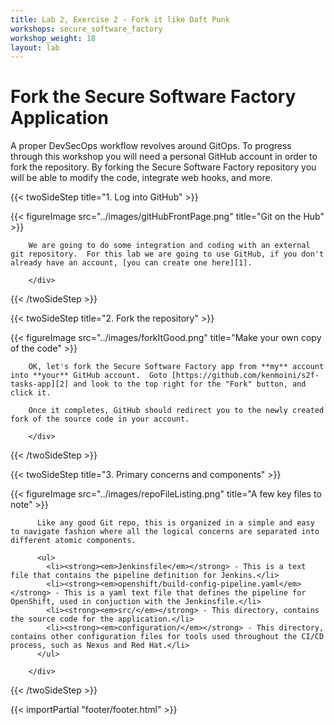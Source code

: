 ```yaml
---
title: Lab 2, Exercise 2 - Fork it like Daft Punk
workshops: secure_software_factory
workshop_weight: 18
layout: lab
---
```


# Fork the Secure Software Factory Application
A proper DevSecOps workflow revolves around GitOps.  To progress through this workshop you will need a personal GitHub account in order to fork the repository.  By forking the Secure Software Factory repository you will be able to modify the code, integrate web hooks, and more.

{{< twoSideStep title="1. Log into GitHub" >}}
        <div class="col-sm-12 col-lg-8">
                {{< figureImage src="../images/gitHubFrontPage.png" title="Git on the Hub" >}}
        </div>
        <div class="col-sm-12 col-lg-4">

        We are going to do some integration and coding with an external git repository.  For this lab we are going to use GitHub, if you don't already have an account, [you can create one here][1].

        </div>
{{< /twoSideStep >}}

{{< twoSideStep title="2. Fork the repository" >}}
        <div class="col-sm-12 col-lg-8">
                {{< figureImage src="../images/forkItGood.png" title="Make your own copy of the code" >}}
        </div>
        <div class="col-sm-12 col-lg-4">

        OK, let's fork the Secure Software Factory app from **my** account into **your** GitHub account.  Goto [https://github.com/kenmoini/s2f-tasks-app][2] and look to the top right for the "Fork" button, and click it.

        Once it completes, GitHub should redirect you to the newly created fork of the source code in your account.

        </div>
{{< /twoSideStep >}}

{{< twoSideStep title="3. Primary concerns and components" >}}
        <div class="col-sm-12 col-lg-8">
                {{< figureImage src="../images/repoFileListing.png" title="A few key files to note" >}}
        </div>
        <div class="col-sm-12 col-lg-4">

          Like any good Git repo, this is organized in a simple and easy to navigate fashion where all the logical concerns are separated into different atomic components.

          <ul>
            <li><strong><em>Jenkinsfile</em></strong> - This is a text file that contains the pipeline definition for Jenkins.</li>
            <li><strong><em>openshift/build-config-pipeline.yaml</em></strong> - This is a yaml text file that defines the pipeline for OpenShift, used in conjuction with the Jenkinsfile.</li>
            <li><strong><em>src/</em></strong> - This directory, contains the source code for the application.</li>
            <li><strong><em>configuration/</em></strong> - This directory, contains other configuration files for tools used throughout the CI/CD process, such as Nexus and Red Hat.</li>
          </ul>

        </div>
{{< /twoSideStep >}}

[1]: https://github.com/join?source=header-home
[2]: https://github.com/kenmoini/s2f-tasks-app.git

{{< importPartial "footer/footer.html" >}}
